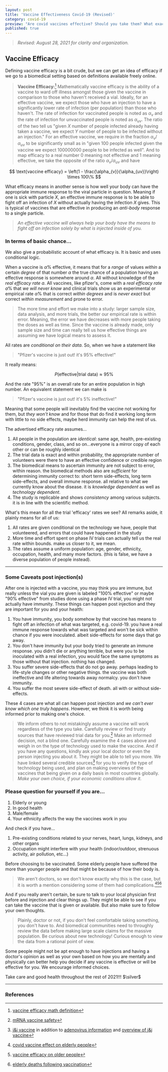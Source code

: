 ```yaml
---
layout: post
title: 'Vaccine Effectiveness Covid-19 (Revised)'
category: covid-19
preview: "Are covid vaccines effective? Should you take them? What exactly is the advertised label in terms we understand? Read on to find out! Both for you and the welfare of those around you. Updated on August 28, 2021."
published: true
---
```


> *Revised: August 28, 2021 for clarity and organization.*

## Vaccine Efficacy

Defining vaccine efficacy is a bit crude, but we can get an idea of efficacy if we go to a biomedical setting based on definitions available freely online.

> **Vaccine Efficacy:**[^1] Mathematically vaccine efficacy is the ability of a vaccine to ward off illness amongst those given the vaccine in comparison to those who haven't received a vial. Ideally, for an effective vaccine, we expect those who have an injection to have a significantly lower rate of infection (per population) than those who haven't. The rate of infection for vaccinated people is noted as $\alpha_v$ and the rate of infection for unvaccinated people is noted as $\alpha_{uv}$. The ratio of the two tell us "given $X$ number of people infected already having taken a vaccine, we expect $Y$ number of people to be infected without an injection." For an effective vaccine, we require in the fraction $\alpha_{v}/\alpha_{uv}$ to be significantly small as in "given 100 people infected given the vaccine we expect 100000000 people to be infected as well". And to map efficacy to a real number 0 meaning not effective and 1 meaning effective, we take the opposite of the ratio $\alpha_{v}/\alpha_{uv}$ and have

$$
\text{vaccine efficacy} = \left(1 - \frac{\alpha_{v}}{\alpha_{uv}}\right) \times 100\%
$$

What efficacy means in another sense is how well your body can have the appropriate immune response to the viral particle in question. Meaning if one is sick with particle $X$, an effective immune response is to be able to fight off an infection of $X$ without actually having the infection $X$ gives. This is typical of vaccines that are effective in producing an *anti-body* response to a single particle.

> *An effective vaccine will always help your body have the means to fight off an infection solely by what is injected inside of you.*

### In terms of basic chance...

We also give a probabilistic account of what efficacy is. It is basic and uses conditional logic.

When a vaccine is $\alpha\%$ effective, it means that for a *range* of values *within* a certain *degree* of that number $\alpha$ the true chance of a population having an effective response is somewhere around $\alpha$. All without knowledge of the *real efficacy rate* $a$. All vaccines, like pfizer's, come with a *real efficacy rate* $a\%$ that *we will never know* and clinical trials show us an experimental or empirical rate $\alpha\%$ that is correct *within degrees* and is *never exact* but correct *within measurement* and prone to error.

> The more time and effort we make into a study: larger sample size, data analysis, and more trials, the better our empirical rate is within error. Meaning, the error we have decreases with more people taking the doses as well as time. Since the vaccine is already made, only sample size and time can really tell us how effective things are assuming we have logical means to assess it.

All rates are *conditional on their data*. So, when we have a statement like

> "Pfizer's vaccine is just out! it's 95% effective!"

It really means:

$$
{P}(\text{effective}| \text{trial data}) \approx 95\%
$$

And the rate "95%" is an overall rate for an entire population in high number. An equivalent statement we can make is

> "Pfizer's vaccine is just out! it's 5% ineffective!"

Meaning that some people will inevitably find the vaccine not working for them, but *they won't know* and for those that do find it working long term with little to no side effects, maybe herd immunity can help the rest of us.

The advertised efficacy rate assumes...

1. All people in the population are *identical*: same age, health, pre-existing conditions, gender, class, and so on...everyone is a mirror copy of each other or can be roughly identical
2. The trial data is exact and within probability, the appropriate number of volunteers were there to have an effective confidence or credible region
3. The biomedical means to ascertain immunity are not subject to error, within reason. the biomedical methods also are *sufficient* for determining immunity correct to: short term side-effects, long term side-effects, and overall immune response. all relative to what we currently know about the disease. it is *knowledge dependent* as well as *technology dependent*.
4. The study is replicable and shows *consistency* among various subjects. it is in line with the scientific method.

What's this mean for all the trial 'efficacy' rates we see? All remarks aside, it plainly means for all of us:

1. All rates are given conditional on the technology we have, people that volunteered, and errors that could have happened in the study
2. More time and effort spent on phase IV trials can actually tell us the real rate within bounds. make us closer to it, we mean.
3. The rates assume a uniform population: age, gender, ethnicity, occupation, health, and many more factors. (this is false, we have a diverse population of people instead).

---

### Some Caveats post injection(s)

After one is injected with a vaccine, you may think you are immune, but really unless the vial you are given is labeled "100% effective" or maybe "90% effective" from studies done using a phase IV trial, you might not actually have immunity. These things can happen post injection and they are important for you and your health:

1. You have immunity, you body somehow by that vaccine has means to fight off an infection of what was targeted, e.g. covid-19. you have a real immune response towards what was targeted and won't be sick within chance if you were inoculated. albeit side-effects for some days that go away.
2. You don't have immunity but your body tried to generate an immune response. you didn't die or anything terrible, but were you to be inoculated with a real infection, you would face the same symptoms as those without that injection. nothing has changed.
3. You suffer severe side-effects that do not go away. perhaps leading to life-style changes or other negative things. the vaccine was both ineffective and life altering towards away normalcy. you don't have immunity.
4. You suffer the most severe side-effect of death. all with or without side-effects.

These 4 cases are what all can happen post injection and *we can't ever know which one truly happens*. However, we think it is worth being informed prior to making one's choice.

> We inform others to not mistakingly assume a vaccine will work regardless of the type you take. Carefully review or find trusty sources that have reviewed trial data for you.[^2] Make an informed decision, not a blind one. Carefully examine the 4 cases above and weigh in on the type of technology used to make the vaccine. And if you have any questions, kindly ask your local doctor or even the person injecting you about it. They might be able to tell you more. We have linked several credible sources[^3] for you to verify the type of technology being used, and plan on making overviews of the vaccines that being given on a daily basis in most countries globally. *Make your own choice, if your economic conditions allow it.*

### Please question for yourself if you are...

1. Elderly or young
2. In good health
3. Male/female
4. Your ethnicity affects the way the vaccines work in you

And check if you have...

1. Pre-existing conditions related to your nerves, heart, lungs, kidneys, and other organs
2. Occupation might interfere with your health (indoor/outdoor, strenuous activity, air pollution, etc...)

Before choosing to be vaccinated. Some elderly people have suffered the more than younger people and that might be because of how their body is.

> We aren't doctors, so we don't know exactly why this is the case, but it is worth a mention considering some of them had complications.[^4][^5][^6]

And if you really aren't certain, be sure to talk to your local physician first before and injection and clear things up. They might be able to see if you can take the vaccine that is given or available. But also make sure to follow your own thoughts.

> Plainly, doctor or not, if you don't feel comfortable taking something, you don't have to. And biomedical communities need to throughly review the data before making large scale claims for the massive population. Be curious about new technology! Curious enough to view the data from a rational point of view.

Some people might not be apt enough to have injections and having a doctor's opinion as well as your own based on how you are mentally and physically can better help you decide if any vaccine is effective or will be effective for you. We encourage informed choices.

Take care and good health throughout the rest of 2021!!! $\silver$

---

### References

[^1]: [vaccine efficacy math definition](https://www.ncbi.nlm.nih.gov/pmc/articles/PMC2536484/pdf/bullwho00089-0084.pdf)
[^2]: [mRNA vaccine safety](https://medicalxpress.com/news/2020-12-mrna-vaccine-safety.html)
[^3]: [j&j vaccine](https://www.city-journal.org/advantages-of-the-johnson-and-johnson-covid-vaccine) in addition to [adenovirus information](https://www.britannica.com/science/adenovirus) and [overview of j&j vaccine](https://news.northeastern.edu/2021/02/11/heres-how-the-johnson-johnson-vaccine-compares-to-others/)

[^4]: [covid vaccine effect on elderly people](https://www.theguardian.com/world/2020/jun/23/covid-19-vaccine-may-not-work-for-at-risk-older-people-say-scientists)

[^5]: [vaccine efficacy on older people](https://pubmed.ncbi.nlm.nih.gov/33320183/)

[^6]: [elderly deaths following vaccination](https://nltimes.nl/2021/02/08/fifteen-elderly-died-within-days-receiving-covid-19-vaccination)

